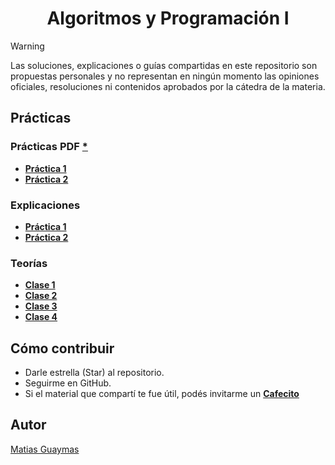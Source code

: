 <h1 align="center"> Algoritmos y Programación I </h1>

> [!WARNING]
> Las soluciones, explicaciones o guías compartidas en este repositorio son propuestas personales y no representan en ningún momento las opiniones oficiales, resoluciones ni contenidos aprobados por la cátedra de la materia.

## Prácticas
### Prácticas PDF [*](https://github.com/MatiasGuaymas/AyP-I/tree/main/Practicas%20PDF)
* [**Práctica 1**](https://github.com/MatiasGuaymas/AyP-I/tree/main/Resoluciones/Practica-1)
* [**Práctica 2**](https://github.com/MatiasGuaymas/AyP-I/tree/main/Resoluciones/Practica-2)

### Explicaciones
* [**Práctica 1**](https://github.com/MatiasGuaymas/AyP-I/tree/main/Explicaciones/Practica%201)
* [**Práctica 2**](https://github.com/MatiasGuaymas/AyP-I/tree/main/Explicaciones/Practica%202)

### Teorías
* [**Clase 1**](https://github.com/MatiasGuaymas/AyP-I/blob/main/Teorias/01%20-%20Clase%201.pdf)
* [**Clase 2**](https://github.com/MatiasGuaymas/AyP-I/blob/main/Teorias/02%20-%20Clase%202.pdf)
* [**Clase 3**](https://github.com/MatiasGuaymas/AyP-I/blob/main/Teorias/03%20-%20Clase%203.pdf)
* [**Clase 4**](https://github.com/MatiasGuaymas/AyP-I/blob/main/Teorias/04%20-%20Clase%204.pdf)

## Cómo contribuir
* Darle estrella (Star) al repositorio.
* Seguirme en GitHub.
* Si el material que compartí te fue útil, podés invitarme un **[Cafecito](https://cafecito.app/matiasguaymas)**

## Autor

[Matias Guaymas](https://www.linkedin.com/in/matiasguaymas/)

